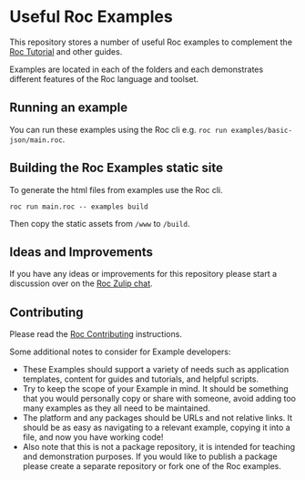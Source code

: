 # Useful Roc Examples

This repository stores a number of useful Roc examples to complement the [Roc Tutorial](https://www.roc-lang.org/tutorial) and other guides. 

Examples are located in each of the folders and each demonstrates different features of the Roc language and toolset.

## Running an example

You can run these examples using the Roc cli e.g. `roc run examples/basic-json/main.roc`. 

## Building the Roc Examples static site

To generate the html files from examples use the Roc cli. 

`roc run main.roc -- examples build`

Then copy the static assets from `/www` to `/build`.

## Ideas and Improvements

If you have any ideas or improvements for this repository please start a discussion over on the [Roc Zulip chat](https://roc.zulipchat.com/).

## Contributing 

Please read the [Roc Contributing](https://github.com/roc-lang/roc/blob/main/CONTRIBUTING.md) instructions.

Some additional notes to consider for Example developers:
- These Examples should support a variety of needs such as application templates, content for guides and tutorials, and helpful scripts.
- Try to keep the scope of your Example in mind. It should be something that you would personally copy or share with someone, avoid adding too many examples as they all need to be maintained.
- The platform and any packages should be URLs and not relative links. It should be as easy as navigating to a relevant example, copying it into a file, and now you have working code!
- Also note that this is not a package repository, it is intended for teaching and demonstration purposes. If you would like to publish a package please create a separate repository or fork one of the Roc examples.